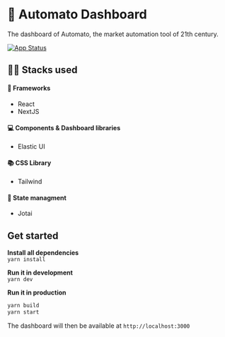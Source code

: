 # 🍅 Automato Dashboard
The dashboard of Automato, the market automation tool of 21th century.

[![App Status](https://argocd.automato.firas.cc/api/badge?name=dashboard)](https://argocd.automato.firas.cc/applications/dashboard)
## 🧑‍💻 Stacks used

#### 🚀 Frameworks
- React
- NextJS

#### 💻 Components & Dashboard libraries
- Elastic UI

#### 📚 CSS Library
- Tailwind

#### 👻 State managment
- Jotai


## Get started

**Install all dependencies**<br>
`yarn install`

**Run it in development**<br>
`yarn dev`

**Run it in production**<br>
```bash
yarn build
yarn start
```

The dashboard will then be available at `http://localhost:3000`
